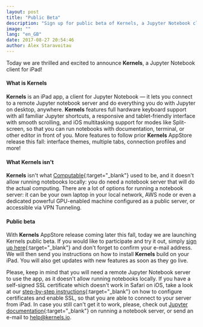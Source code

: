 ```yaml
---
layout: post
title: "Public Beta"
description: "Sign up for public beta of Kernels, a Jupyter Notebook client for iPad."
image: ""
lang: "en_GB"
date: 2017-08-27 20:54:46
author: Alex Staravoitau
---
```


Today we are thrilled and excited to announce **Kernels**, a Jupyter Notebook client for iPad!

#### What is Kernels
**Kernels** is an iPad app, a client for Jupyter Notebook — it lets you connect to a remote Jupyter notebook server and do everything you do with Jupyter on desktop, anywhere. **Kernels** features full hardware keyboard support with all familiar Jupyter shortcuts, a responsive and tablet-friendly interface with smooth scrolling, and iOS multitasking support for modes like Split-screen, so that you can run notebooks with documentation, terminal, or other editor in front of you. More features to follow prior **Kernels** AppStore release this fall: interface themes, multiple tabs, connection profiles and more!

#### What Kernels isn't
**Kernels** isn't what [Computable](http://computableapp.com){:target="_blank"} used to be, and it doesn't allow running notebooks locally: you do need a notebook server that will do the actual computing. There are a lot of options for running a notebook server: it can be your own laptop in your local network, AWS node or even a dedicated powerful GPU-enabled machine configured as a public server, or accessible via VPN Tunneling.

#### Public beta
With **Kernels** AppStore release coming later this fall, today we are launching Kernels public beta. If you would like to participate and try it out, simply [sign up here](/#mce-EMAIL){:target="_blank"} and don't forget to confirm your e-mail address. We will then send you instructions on how to install **Kernels** build on your iPad. You will also get updates with new features as soon as they go live.

Please, keep in mind that you will need a remote Jupyter Notebook server to use the app, as it doesn't allow running notebooks locally. If you have a self-signed SSL certificate which doesn't work in Safari on iOS, take a look at our [step-by-step instructions](/ssl-self-signed-cert){:target="_blank"} on how to configure certificates and enable SSL, so that you are able to connect to your server from iPad. In case you still can't get it to work, please, check out [Jupyter documentation](http://jupyter-notebook.readthedocs.io/en/latest/public_server.html){:target="_blank"} on running a notebook server, or send an e-mail to [help@kernels.io](mailto:help@kernels.io).
